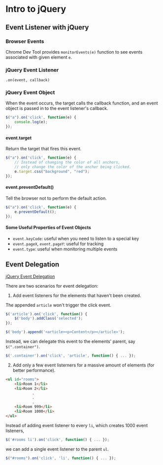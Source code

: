 # Intro to jQuery

## Event Listener with jQuery

### Browser Events

Chrome Dev Tool provides `monitorEvents(e)` function to see events associated with given element `e`.

### jQuery Event Listener

`.on(event, callback)`

### jQuery Event Object

When the event occurs, the target calls the callback function, and an event object is passed in to the event listener's callback.

~~~js
$("a").on('click', function(e) {
	console.log(e);
});
~~~

#### event.target

Return the target that fires this event.

~~~js
$("a").on('click', function(e) {
	// Instead of changing the color of all anchors,
	// only change the color of the anchor being clicked.
	e.target.css("background", "red");
});
~~~

#### event.preventDefault()

Tell the browser not to perform the default action.

~~~js
$("a").on('click', function(e) {
	e.preventDefault();
});
~~~

#### Some Useful Properties of Event Objects

* `event.keyCode`: useful when you need to listen to a special key
* `event.pageX`, `event.pageY`: useful for tracking
* `event.type`: useful when monitoring multiple events

## Event Delegation

[jQuery Event Delegation](https://learn.jquery.com/events/event-delegation/)

There are two scenarios for event delegation:

1. Add event listeners for the elements that haven't been created.

The appended `article` won't trigger the click event.

~~~js
$('article').on('click', function() {
    $('body').addClass('selected');
});

$('body').append('<article><p>Content</p></article>');
~~~

Instead, we can delegate this event to the elements' parent, say `$(".container")`.

~~~js
$('.container').on('click', 'article', function() { ... });
~~~

2. Add only a few event listerners for a massive amount of elements (for better performance).

~~~html
<ul id="rooms">
    <li>Room 1</li>
    <li>Room 2</li>
            .
            .
            .
    <li>Room 999</li>
    <li>Room 1000</li>
</ul>
~~~

Instead of adding event listener to every `li`, which creates 1000 event listeners,

~~~js
$('#rooms li').on('click', function() { ... });
~~~

we can add a single event listener to the parent `ul`.

~~~js
$("#rooms").on('click', 'li', function() { ... });
~~~